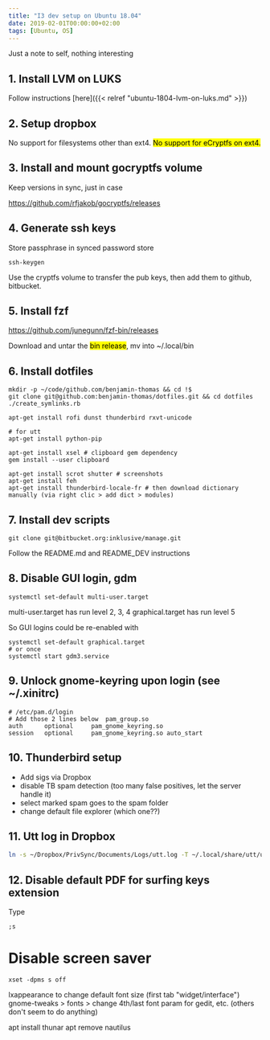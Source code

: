 ```yaml
---
title: "I3 dev setup on Ubuntu 18.04"
date: 2019-02-01T00:00:00+02:00
tags: [Ubuntu, OS]
---
```


Just a note to self, nothing interesting

## 1. Install LVM on LUKS

Follow instructions [here]({{< relref "ubuntu-1804-lvm-on-luks.md" >}})

## 2. Setup dropbox

No support for filesystems other than ext4. <mark>No support for eCryptfs on ext4.</mark>

## 3. Install and mount gocryptfs volume

Keep versions in sync, just in case

https://github.com/rfjakob/gocryptfs/releases

## 4. Generate ssh keys

Store passphrase in synced password store

```console
ssh-keygen
```

Use the cryptfs volume to transfer the pub keys, then add them to github, bitbucket.

## 5. Install fzf

https://github.com/junegunn/fzf-bin/releases

Download and untar the <mark>bin release</mark>, mv into ~/.local/bin

## 6. Install dotfiles

```console
mkdir -p ~/code/github.com/benjamin-thomas && cd !$
git clone git@github.com:benjamin-thomas/dotfiles.git && cd dotfiles
./create_symlinks.rb

apt-get install rofi dunst thunderbird rxvt-unicode

# for utt
apt-get install python-pip

apt-get install xsel # clipboard gem dependency
gem install --user clipboard

apt-get install scrot shutter # screenshots
apt-get install feh
apt-get install thunderbird-locale-fr # then download dictionary manually (via right clic > add dict > modules)
```

## 7. Install dev scripts

```console
git clone git@bitbucket.org:inklusive/manage.git
```

Follow the README.md and README_DEV instructions

## 8. Disable GUI login, gdm

```console
systemctl set-default multi-user.target
```

multi-user.target has run level 2, 3, 4
graphical.target has run level 5

So GUI logins could be re-enabled with

```console
systemctl set-default graphical.target
# or once
systemctl start gdm3.service
```

## 9. Unlock gnome-keyring upon login (see ~/.xinitrc)

```file
# /etc/pam.d/login
# Add those 2 lines below  pam_group.so
auth      optional     pam_gnome_keyring.so
session   optional     pam_gnome_keyring.so auto_start
```

## 10. Thunderbird setup

- Add sigs via Dropbox
- disable TB spam detection (too many false positives, let the server handle it)
- select marked spam goes to the spam folder
- change default file explorer (which one??)

## 11. Utt log in Dropbox

```bash
ln -s ~/Dropbox/PrivSync/Documents/Logs/utt.log -T ~/.local/share/utt/utt.log
```

## 12. Disable default PDF for surfing keys extension


Type

```console
;s
```

# Disable screen saver

```console
xset -dpms s off
```

lxappearance to change default font size (first tab "widget/interface")
gnome-tweaks > fonts > change 4th/last font param for gedit, etc. (others don't seem to do anything)

apt install thunar
apt remove nautilus
